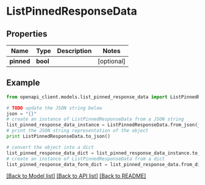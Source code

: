 # ListPinnedResponseData


## Properties
Name | Type | Description | Notes
------------ | ------------- | ------------- | -------------
**pinned** | **bool** |  | [optional] 

## Example

```python
from openapi_client.models.list_pinned_response_data import ListPinnedResponseData

# TODO update the JSON string below
json = "{}"
# create an instance of ListPinnedResponseData from a JSON string
list_pinned_response_data_instance = ListPinnedResponseData.from_json(json)
# print the JSON string representation of the object
print ListPinnedResponseData.to_json()

# convert the object into a dict
list_pinned_response_data_dict = list_pinned_response_data_instance.to_dict()
# create an instance of ListPinnedResponseData from a dict
list_pinned_response_data_form_dict = list_pinned_response_data.from_dict(list_pinned_response_data_dict)
```
[[Back to Model list]](../README.md#documentation-for-models) [[Back to API list]](../README.md#documentation-for-api-endpoints) [[Back to README]](../README.md)


